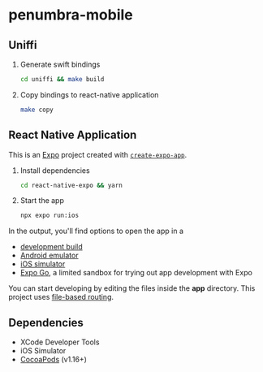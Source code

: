# penumbra-mobile

## Uniffi

1. Generate swift bindings

   ```bash
   cd uniffi && make build
   ```

2. Copy bindings to react-native application

   ```bash
   make copy
   ```

## React Native Application

This is an [Expo](https://expo.dev) project created with [`create-expo-app`](https://www.npmjs.com/package/create-expo-app).

1. Install dependencies

   ```bash
   cd react-native-expo && yarn
   ```

2. Start the app

   ```bash
   npx expo run:ios
   ```

In the output, you'll find options to open the app in a

- [development build](https://docs.expo.dev/develop/development-builds/introduction/)
- [Android emulator](https://docs.expo.dev/workflow/android-studio-emulator/)
- [iOS simulator](https://docs.expo.dev/workflow/ios-simulator/)
- [Expo Go](https://expo.dev/go), a limited sandbox for trying out app development with Expo

You can start developing by editing the files inside the **app** directory. This project uses [file-based routing](https://docs.expo.dev/router/introduction).

## Dependencies

- XCode Developer Tools
- iOS Simulator
- [CocoaPods](https://cocoapods.org/) (v1.16+)
